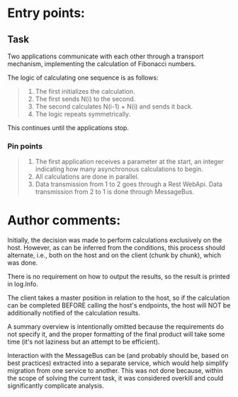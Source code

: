 # Entry points:

## Task
Two applications communicate with each other through a transport mechanism, implementing the calculation of Fibonacci numbers.

The logic of calculating one sequence is as follows:

>1. The first initializes the calculation.
>2. The first sends N(i) to the second.
>3. The second calculates N(i-1) + N(i) and sends it back.
>4. The logic repeats symmetrically.

This continues until the applications stop.

### Pin points
>1. The first application receives a parameter at the start, an integer indicating how many asynchronous calculations to begin.
>2. All calculations are done in parallel.
>3. Data transmission from 1 to 2 goes through a Rest WebApi. Data transmission from 2 to 1 is done through MessageBus.

# Author comments:

Initially, the decision was made to perform calculations exclusively on the host. However, as can be inferred from the conditions, this process should alternate, i.e., both on the host and on the client (chunk by chunk), which was done.

There is no requirement on how to output the results, so the result is printed in log.Info.

The client takes a master position in relation to the host, so if the calculation can be completed BEFORE calling the host's endpoints, the host will NOT be additionally notified of the calculation results.

A summary overview is intentionally omitted because the requirements do not specify it, and the proper formatting of the final product will take some time (it's not laziness but an attempt to be efficient).

Interaction with the MessageBus can be (and probably should be, based on best practices) extracted into a separate service, which would help simplify migration from one service to another. This was not done because, within the scope of solving the current task, it was considered overkill and could significantly complicate analysis.
